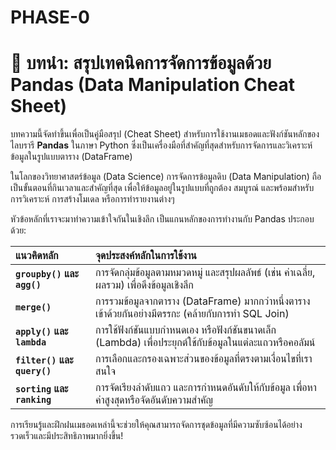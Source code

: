 # PHASE-0
# 🚀 บทนำ: สรุปเทคนิคการจัดการข้อมูลด้วย Pandas (Data Manipulation Cheat Sheet)

บทความนี้จัดทำขึ้นเพื่อเป็นคู่มือสรุป (Cheat Sheet) สำหรับการใช้งานเมธอดและฟังก์ชันหลักของไลบรารี **Pandas** ในภาษา Python ซึ่งเป็นเครื่องมือที่สำคัญที่สุดสำหรับการจัดการและวิเคราะห์ข้อมูลในรูปแบบตาราง (DataFrame)

ในโลกของวิทยาศาสตร์ข้อมูล (Data Science) การจัดการข้อมูลดิบ (Data Manipulation) ถือเป็นขั้นตอนที่กินเวลาและสำคัญที่สุด เพื่อให้ข้อมูลอยู่ในรูปแบบที่ถูกต้อง สมบูรณ์ และพร้อมสำหรับการวิเคราะห์ การสร้างโมเดล หรือการทำรายงานต่างๆ

หัวข้อหลักที่เราจะมาทำความเข้าใจกันในเชิงลึก เป็นแกนหลักของการทำงานกับ Pandas ประกอบด้วย:

| แนวคิดหลัก | จุดประสงค์หลักในการใช้งาน |
| :--- | :--- |
| **`groupby()` และ `agg()`** | การจัดกลุ่มข้อมูลตามหมวดหมู่ และสรุปผลลัพธ์ (เช่น ค่าเฉลี่ย, ผลรวม) เพื่อดึงข้อมูลเชิงลึก |
| **`merge()`** | การรวมข้อมูลจากตาราง (DataFrame) มากกว่าหนึ่งตารางเข้าด้วยกันอย่างมีตรรกะ (คล้ายกับการทำ SQL Join) |
| **`apply()` และ `lambda`** | การใช้ฟังก์ชันแบบกำหนดเอง หรือฟังก์ชันขนาดเล็ก (Lambda) เพื่อประยุกต์ใช้กับข้อมูลในแต่ละแถวหรือคอลัมน์ |
| **`filter()` และ `query()`** | การเลือกและกรองเฉพาะส่วนของข้อมูลที่ตรงตามเงื่อนไขที่เราสนใจ |
| **`sorting` และ `ranking`** | การจัดเรียงลำดับแถว และการกำหนดอันดับให้กับข้อมูล เพื่อหาค่าสูงสุดหรือจัดอันดับความสำคัญ |

การเรียนรู้และฝึกฝนเมธอดเหล่านี้จะช่วยให้คุณสามารถจัดการชุดข้อมูลที่มีความซับซ้อนได้อย่างรวดเร็วและมีประสิทธิภาพมากยิ่งขึ้น!


